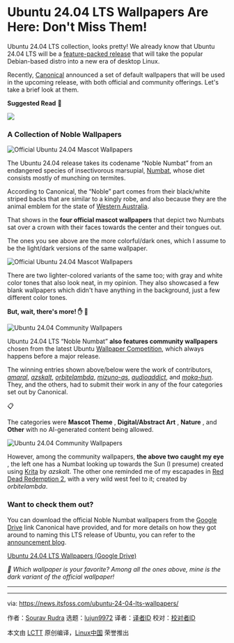 [#]: subject: "Ubuntu 24.04 LTS Wallpapers Are Here: Don't Miss Them!"
[#]: via: "https://news.itsfoss.com/ubuntu-24-04-lts-wallpapers/"
[#]: author: "Sourav Rudra https://news.itsfoss.com/author/sourav/"
[#]: collector: "lujun9972/lctt-scripts-1705972010"
[#]: translator: " "
[#]: reviewer: " "
[#]: publisher: " "
[#]: url: " "

Ubuntu 24.04 LTS Wallpapers Are Here: Don't Miss Them!
======
Ubuntu 24.04 LTS collection, looks pretty!
We already know that Ubuntu 24.04 LTS will be a [feature-packed release][1] that will take the popular Debian-based distro into a new era of desktop Linux.

Recently, [Canonical][2] announced a set of default wallpapers that will be used in the upcoming release, with both official and community offerings. Let's take a brief look at them.

**Suggested Read** 📖

![][3]

### A Collection of Noble Wallpapers

![Official Ubuntu 24.04 Mascot Wallpapers][4]

The Ubuntu 24.04 release takes its codename “Noble Numbat” from an endangered species of insectivorous marsupial, [Numbat][5], whose diet consists mostly of munching on termites.

According to Canonical, the “Noble” part comes from their black/white striped backs that are similar to a kingly robe, and also because they are the animal emblem for the state of [Western Australia][6].

That shows in the **four official mascot wallpapers** that depict two Numbats sat over a crown with their faces towards the center and their tongues out.

The ones you see above are the more colorful/dark ones, which I assume to be the light/dark versions of the same wallpaper.

![Official Ubuntu 24.04 Mascot Wallpapers][7]

There are two lighter-colored variants of the same too; with gray and white color tones that also look neat, in my opinion. They also showcased a few blank wallpapers which didn't have anything in the background, just a few different color tones.

**But, wait, there's more! ✋ 👀**

![Ubuntu 24.04 Community Wallpapers][8]

Ubuntu 24.04 LTS “Noble Numbat” **also features community wallpapers** chosen from the latest Ubuntu [Wallpaper Competition][9], which always happens before a major release.

The winning entries shown above/below were the work of contributors, [_amaral_][10], [_azskalt_][11], [_orbitelambda_][12], [_mizuno-as_][13], [_audioaddict_][14], and [_moka-hun_][15]. They, and the others, had to submit their work in any of the four categories set out by Canonical.

📋

The categories were ****Mascot Theme**** , ****Digital/Abstract Art**** , ****Nature**** , and ****Other**** with no AI-generated content being allowed.

![Ubuntu 24.04 Community Wallpapers][16]

However, among the community wallpapers, **the above two caught my eye** , the left one has a Numbat looking up towards the Sun (I presume) created using [Krita][17] by _azskalt_. The other one reminded me of my escapades in [Red Dead Redemption 2][18], with a very wild west feel to it; created by _orbitelambda_.

### Want to check them out?

You can download the official Noble Numbat wallpapers from the [Google Drive][19] link Canonical have provided, and for more details on how they got around to naming this LTS release of Ubuntu, you can refer to the [announcement blog][20].

[Ubuntu 24.04 LTS Wallpapers (Google Drive)][19]

_💬 Which wallpaper is your favorite? Among all the ones above, mine is the dark variant of the official wallpaper!_

* * *

--------------------------------------------------------------------------------

via: https://news.itsfoss.com/ubuntu-24-04-lts-wallpapers/

作者：[Sourav Rudra][a]
选题：[lujun9972][b]
译者：[译者ID](https://github.com/译者ID)
校对：[校对者ID](https://github.com/校对者ID)

本文由 [LCTT](https://github.com/LCTT/TranslateProject) 原创编译，[Linux中国](https://linux.cn/) 荣誉推出

[a]: https://news.itsfoss.com/author/sourav/
[b]: https://github.com/lujun9972
[1]: https://news.itsfoss.com/ubuntu-24-04-features/
[2]: https://canonical.com/
[3]: https://news.itsfoss.com/content/images/size/w256h256/2022/08/android-chrome-192x192.png
[4]: https://news.itsfoss.com/content/images/2024/03/Numbat_Wallpaper_a.jpg
[5]: https://en.wikipedia.org/wiki/Numbat
[6]: https://www.wa.gov.au/organisation/department-of-the-premier-and-cabinet/symbols-of-western-australia
[7]: https://news.itsfoss.com/content/images/2024/03/Numbat_Wallpaper_c-1.jpg
[8]: https://news.itsfoss.com/content/images/2024/03/Numbat_Wallpaper_f.jpg
[9]: https://discourse.ubuntu.com/t/noble-numbat-24-04-wallpaper-competition/42300
[10]: https://discourse.ubuntu.com/u/amaral/summary
[11]: https://discourse.ubuntu.com/u/azskalt/summary
[12]: https://discourse.ubuntu.com/u/orbitelambda/summary
[13]: https://discourse.ubuntu.com/u/mizuno-as/summary
[14]: https://discourse.ubuntu.com/u/audioaddict/summary
[15]: https://discourse.ubuntu.com/u/moka-hun/summary
[16]: https://news.itsfoss.com/content/images/2024/03/Numbat_Wallpaper_e-1.jpg
[17]: https://krita.org/en/
[18]: https://www.rockstargames.com/reddeadredemption2
[19]: https://drive.google.com/drive/folders/1hzlUuCOCORWyTvIWqDN_d9W4gFDqetvZ
[20]: https://ubuntu.com/blog/the-coronation-of-a-new-mascot-noble-numbat
